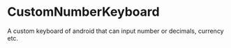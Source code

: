 # CustomNumberKeyboard
A custom keyboard of android that can input number or decimals, currency  etc.
